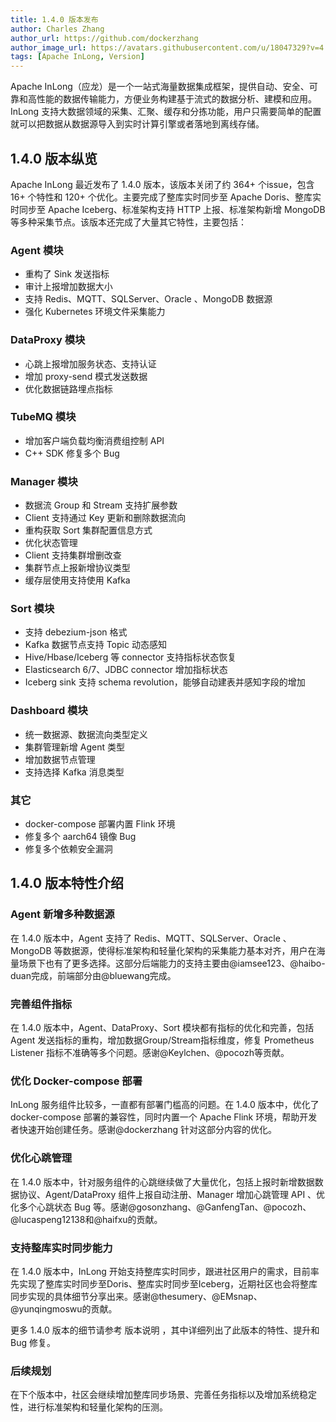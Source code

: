 ```yaml
---
title: 1.4.0 版本发布
author: Charles Zhang
author_url: https://github.com/dockerzhang
author_image_url: https://avatars.githubusercontent.com/u/18047329?v=4
tags: [Apache InLong, Version]
---
```


Apache InLong（应龙）是一个一站式海量数据集成框架，提供自动、安全、可靠和高性能的数据传输能力，方便业务构建基于流式的数据分析、建模和应用。 InLong 支持大数据领域的采集、汇聚、缓存和分拣功能，用户只需要简单的配置就可以把数据从数据源导入到实时计算引擎或者落地到离线存储。
<!--truncate-->

## 1.4.0 版本纵览
Apache InLong 最近发布了 1.4.0 版本，该版本关闭了约 364+ 个issue，包含 16+ 个特性和 120+ 个优化。主要完成了整库实时同步至 Apache Doris、整库实时同步至 Apache Iceberg、标准架构支持 HTTP 上报、标准架构新增 MongoDB 等多种采集节点。该版本还完成了大量其它特性，主要包括：

### Agent 模块
- 重构了 Sink 发送指标
- 审计上报增加数据大小
- 支持 Redis、MQTT、SQLServer、Oracle 、MongoDB 数据源
- 强化 Kubernetes 环境文件采集能力

### DataProxy 模块
- 心跳上报增加服务状态、支持认证
- 增加 proxy-send 模式发送数据
- 优化数据链路埋点指标

### TubeMQ 模块
- 增加客户端负载均衡消费组控制 API
- C++ SDK 修复多个 Bug

### Manager 模块
- 数据流 Group 和 Stream 支持扩展参数
- Client 支持通过 Key 更新和删除数据流向
- 重构获取 Sort 集群配置信息方式
- 优化状态管理
- Client 支持集群增删改查
- 集群节点上报新增协议类型
- 缓存层使用支持使用 Kafka

### Sort 模块
- 支持 debezium-json 格式
- Kafka 数据节点支持 Topic 动态感知
- Hive/Hbase/Iceberg 等 connector 支持指标状态恢复
- Elasticsearch 6/7、JDBC connector 增加指标状态
- Iceberg sink 支持 schema revolution，能够自动建表并感知字段的增加

### Dashboard 模块
- 统一数据源、数据流向类型定义
- 集群管理新增 Agent 类型
- 增加数据节点管理
- 支持选择 Kafka 消息类型

### 其它
- docker-compose 部署内置 Flink 环境
- 修复多个 aarch64 镜像 Bug
- 修复多个依赖安全漏洞

## 1.4.0 版本特性介绍
### Agent 新增多种数据源
在 1.4.0 版本中，Agent 支持了 Redis、MQTT、SQLServer、Oracle 、MongoDB 等数据源，使得标准架构和轻量化架构的采集能力基本对齐，用户在海量场景下也有了更多选择。这部分后端能力的支持主要由@iamsee123、@haibo-duan完成，前端部分由@bluewang完成。

### 完善组件指标
在 1.4.0 版本中，Agent、DataProxy、Sort 模块都有指标的优化和完善，包括 Agent 发送指标的重构，增加数据Group/Stream指标维度，修复 Prometheus Listener 指标不准确等多个问题。感谢@Keylchen、@pocozh等贡献。

### 优化 Docker-compose 部署
InLong 服务组件比较多，一直都有部署门槛高的问题。在 1.4.0 版本中，优化了 docker-compose 部署的兼容性，同时内置一个 Apache Flink 环境，帮助开发者快速开始创建任务。感谢@dockerzhang 针对这部分内容的优化。

### 优化心跳管理
在 1.4.0 版本中，针对服务组件的心跳继续做了大量优化，包括上报时新增数据数据协议、Agent/DataProxy 组件上报自动注册、Manager 增加心跳管理 API 、优化多个心跳状态 Bug 等。感谢@gosonzhang、@GanfengTan、@pocozh、@lucaspeng12138和@haifxu的贡献。

### 支持整库实时同步能力
在 1.4.0 版本中，InLong 开始支持整库实时同步，跟进社区用户的需求，目前率先实现了整库实时同步至Doris、整库实时同步至Iceberg，近期社区也会将整库同步实现的具体细节分享出来。感谢@thesumery、@EMsnap、@yunqingmoswu的贡献。

更多 1.4.0 版本的细节请参考 版本说明 ，其中详细列出了此版本的特性、提升和 Bug 修复。

### 后续规划
在下个版本中，社区会继续增加整库同步场景、完善任务指标以及增加系统稳定性，进行标准架构和轻量化架构的压测。